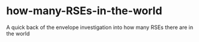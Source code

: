 # how-many-RSEs-in-the-world
A quick back of the envelope investigation into how many RSEs there are in the world
